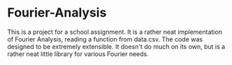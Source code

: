 # Fourier-Analysis
This is a project for a school assignment. It is a rather neat implementation of Fourier Analysis, reading a function from data.csv. The code was designed to be extremely extensible. It doesn't do much on its own, but is a rather neat little library for various Fourier needs.
